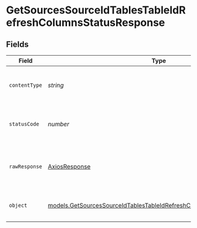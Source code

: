 # GetSourcesSourceIdTablesTableIdRefreshColumnsStatusResponse


## Fields

| Field                                                                                                                                                                | Type                                                                                                                                                                 | Required                                                                                                                                                             | Description                                                                                                                                                          |
| -------------------------------------------------------------------------------------------------------------------------------------------------------------------- | -------------------------------------------------------------------------------------------------------------------------------------------------------------------- | -------------------------------------------------------------------------------------------------------------------------------------------------------------------- | -------------------------------------------------------------------------------------------------------------------------------------------------------------------- |
| `contentType`                                                                                                                                                        | *string*                                                                                                                                                             | :heavy_check_mark:                                                                                                                                                   | HTTP response content type for this operation                                                                                                                        |
| `statusCode`                                                                                                                                                         | *number*                                                                                                                                                             | :heavy_check_mark:                                                                                                                                                   | HTTP response status code for this operation                                                                                                                         |
| `rawResponse`                                                                                                                                                        | [AxiosResponse](https://axios-http.com/docs/res_schema)                                                                                                              | :heavy_minus_sign:                                                                                                                                                   | Raw HTTP response; suitable for custom response parsing                                                                                                              |
| `object`                                                                                                                                                             | [models.GetSourcesSourceIdTablesTableIdRefreshColumnsStatusResponseBody](../../models/operations/getsourcessourceidtablestableidrefreshcolumnsstatusresponsebody.md) | :heavy_minus_sign:                                                                                                                                                   | Successfully checked the status of the job.                                                                                                                          |